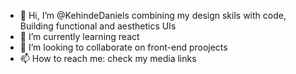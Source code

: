 - 👋 Hi, I’m @KehindeDaniels
  combining my design skils with code, Building functional and aesthetics UIs 
- 🌱 I’m currently learning react
- 💞️ I’m looking to collaborate on front-end proojects
- 📫 How to reach me: check my media links

<!---
KehindeDaniels/KehindeDaniels is a ✨ special ✨ repository because its `README.md` (this file) appears on your GitHub profile.
You can click the Preview link to take a look at your changes.
--->
